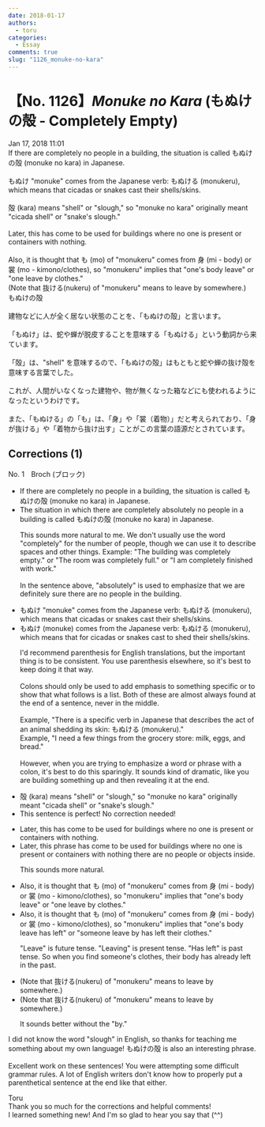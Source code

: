 ```yaml
---
date: 2018-01-17
authors:
  - toru
categories:
  - Essay
comments: true
slug: "1126_monuke-no-kara"
---
```


# 【No. 1126】<strong><em>Monuke no Kara</strong></em> (もぬけの殻 - Completely Empty)
<div class="date">Jan 17, 2018 11:01</div>
<div id="post"><div id="body_show_ori">
If there are completely no people in a building, the situation is called もぬけの殻 (monuke no kara) in Japanese.<br/><br/>もぬけ "monuke" comes from the Japanese verb: もぬける (monukeru), which means that cicadas or snakes cast their shells/skins.<br/><br/>殻 (kara) means "shell" or "slough," so "monuke no kara" originally meant "cicada shell" or "snake's slough."<br/><br/>Later, this has come to be used for buildings where no one is present or containers with nothing.<br/><br/>Also, it is thought that も (mo) of "monukeru" comes from 身 (mi - body) or 裳 (mo - kimono/clothes), so "monukeru" implies that "one's body leave" or "one leave by clothes."<br/>(Note that 抜ける(nukeru) of "monukeru" means to leave by somewhere.)
</div></div>

<!-- more -->

<div id="post_ja"><div id="body_show_mo">
もぬけの殻<br/><br/>建物などに人が全く居ない状態のことを、「もぬけの殻」と言います。<br/><br/>「もぬけ」は、蛇や蝉が脱皮することを意味する「もぬける」という動詞から来ています。<br/><br/>「殻」は、"shell" を意味するので、「もぬけの殻」はもともと蛇や蝉の抜け殻を意味する言葉でした。<br/><br/>これが、人間がいなくなった建物や、物が無くなった箱などにも使われるようになったというわけです。<br/><br/>また、「もぬける」の「も」は、「身」や「裳（着物）」だと考えられており、「身が抜ける」や「着物から抜け出す」ことがこの言葉の語源だとされています。
</div></div>

## Corrections (1)
<div id="block"><div class="first_name"> No. 1　<span class="just_name">Broch (ブロック)</span></div><div id="block2">
<ul class="correction_field">
<li class="incorrect">If there are completely no people in a building, the situation is called もぬけの殻 (monuke no kara) in Japanese.</li>
<li class="corrected correct">
<span class="f_blue">The situation in which</span> there are <span class="f_red"><span class="sline">completely</span></span> <span class="f_blue">absolutely</span> no people in a building is called もぬけの殻 (monuke no kara) in Japanese.
<p class="correction_comment">This sounds more natural to me.  We don't usually use the word "completely" for the number of people, though we can use it to describe spaces and other things.  Example: "The building was completely empty." or "The room was completely full." or "I am completely finished with work."<br/><br/>In the sentence above, "absolutely" is used to emphasize that we are definitely sure there are no people in the building.</p>
</li>
</ul>
<ul class="correction_field">
<li class="incorrect">もぬけ "monuke" comes from the Japanese verb: もぬける (monukeru), which means that cicadas or snakes cast their shells/skins.</li>
<li class="corrected correct">
もぬけ <span class="f_blue"><span class="f_bold">(</span></span>monuke<span class="f_bold"><span class="f_blue">)</span></span> comes from the Japanese verb<span class="f_red"><span class="sline"><span class="f_bold">:</span></span></span> もぬける (monukeru), which means <span class="sline"><span class="f_red">that</span></span> <span class="f_blue">for</span> cicadas or snakes <span class="f_red"><span class="sline">cast</span></span> <span class="f_blue">to shed </span>their shells/skins.
<p class="correction_comment">I'd recommend parenthesis for English translations, but the important thing is to be consistent.  You use parenthesis elsewhere, so it's best to keep doing it that way.<br/><br/>Colons should only be used to add emphasis to something specific or to show that what follows is a list.  Both of these are almost always found at the end of a sentence, never in the middle. <br/><br/>Example, "There is a specific verb in Japanese that describes the act of an animal shedding its skin: もぬける (monukeru)."<br/>Example, "I need a few things from the grocery store: milk, eggs, and bread."<br/><br/>However, when you are trying to emphasize a word or phrase with a colon, it's best to do this sparingly.  It sounds kind of dramatic, like you are building something up and then revealing it at the end.</p>
</li>
</ul>
<ul class="correction_field">
<li class="incorrect">殻 (kara) means "shell" or "slough," so "monuke no kara" originally meant "cicada shell" or "snake's slough."</li>
<li class="corrected perfect">This sentence is perfect! No correction needed!</li>
</ul>
<ul class="correction_field">
<li class="incorrect">Later, this has come to be used for buildings where no one is present or containers with nothing.</li>
<li class="corrected correct">
Later, this <span class="f_blue">phrase</span> has come to be used for buildings where <span class="f_red"><span class="sline">no one is present or containers with nothing</span></span> <span class="f_blue">there are no people or objects inside</span>.
<p class="correction_comment">This sounds more natural.</p>
</li>
</ul>
<ul class="correction_field">
<li class="incorrect">Also, it is thought that も (mo) of "monukeru" comes from 身 (mi - body) or 裳 (mo - kimono/clothes), so "monukeru" implies that "one's body leave" or "one leave by clothes."</li>
<li class="corrected correct">
Also, it is thought that も (mo) of "monukeru" comes from 身 (mi - body) or 裳 (mo - kimono/clothes), so "monukeru" implies that "one's body <span class="f_red"><span class="sline">leave</span></span> <span class="f_blue">has left</span>" or "<span class="f_blue">some</span>one <span class="f_red"><span class="sline">leave by </span></span><span class="f_blue">has left their </span>clothes."
<p class="correction_comment">"Leave" is future tense.  "Leaving" is present tense.  "Has left" is past tense.  So when you find someone's clothes, their body has already left in the past.</p>
</li>
</ul>
<ul class="correction_field">
<li class="incorrect">(Note that 抜ける(nukeru) of "monukeru" means to leave by somewhere.)</li>
<li class="corrected correct">
(Note that 抜ける(nukeru) of "monukeru" means to leave <span class="f_red"><span class="sline">by</span></span> somewhere.)
<p class="correction_comment">It sounds better without the "by."</p>
</li>
</ul>
<p class="comment_small">
 I did not know the word "slough" in English, so thanks for teaching me something about my own language! もぬけの殻 is also an interesting phrase.
 <br/>
 <br/>
 Excellent work on these sentences!  You were attempting some difficult grammar rules.  A lot of English writers don't know how to properly put a parenthetical sentence at the end like that either.
</p>

</div><div class="name"><span class="just_name">Toru</span><br>
Thank you so much for the corrections and helpful comments!<br/>I learned something new! And I'm so glad to hear you say that (^^)
</div>
</div>
